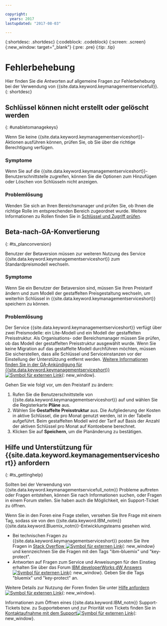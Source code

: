 ```yaml
---

copyright:
  years: 2017
lastupdated: "2017-08-03"

---
```


{:shortdesc: .shortdesc}
{:codeblock: .codeblock}
{:screen: .screen}
{:new_window: target="_blank"}
{:pre: .pre}
{:tip: .tip}

# Fehlerbehebung

Hier finden Sie die Antworten auf allgemeine Fragen zur Fehlerbehebung bei der Verwendung von {{site.data.keyword.keymanagementservicefull}}.
{: shortdesc}

## Schlüssel können nicht erstellt oder gelöscht werden
{: #unabletomanagekeys}

Wenn Sie keine {{site.data.keyword.keymanagementserviceshort}}-Aktionen ausführen können, prüfen Sie, ob Sie über die richtige Berechtigung verfügen.

### Symptome

Wenn Sie auf die {{site.data.keyword.keymanagementserviceshort}}-Benutzerschnittstelle zugreifen, können Sie die Optionen zum Hinzufügen oder Löschen von Schlüsseln nicht anzeigen.

### Problemlösung

Wenden Sie sich an Ihren Bereichsmanager und prüfen Sie, ob Ihnen die richtige Rolle im entsprechenden Bereich zugeordnet wurde. Weitere Informationen zu Rollen finden Sie in [Schlüssel und Zugriff prüfen](managing-keys.html#viewkeyassignments).

## Beta-nach-GA-Konvertierung
{: #ts_planconversion}

Benutzer der Betaversion müssen zur weiteren Nutzung des Service {{site.data.keyword.keymanagementserviceshort}} zum Standardpreismodell wechseln.

### Symptome

Wenn Sie ein Benutzer der Betaversion sind, müssen Sie Ihren Preistarif ändern und zum Modell der gestaffelten Preisgestaltung wechseln, um weiterhin Schlüssel in {{site.data.keyword.keymanagementserviceshort}} speichern zu können.

### Problemlösung

Der Service {{site.data.keyword.keymanagementserviceshort}} verfügt über zwei Preismodelle: ein Lite-Modell und ein Modell der gestaffelten Preisstruktur. Als Organisations- oder Bereichsmanager müssen Sie prüfen, ob das Modell der gestaffelten Preisstruktur ausgewählt wurde.  Wenn Sie keine Migration auf das gestaffelte Modell durchführen möchten, müssen Sie sicherstellen, dass alle Schlüssel und Serviceinstanzen vor der Einstellung der Unterstützung entfernt werden. [Weitere Informationen finden Sie in der GA-Ankündigung für {{site.data.keyword.keymanagementserviceshort}}![Symbol für externen Link](../../icons/launch-glyph.svg "Symbol für externen Link")]( "https://www.ibm.com/blogs/bluemix/2016/12/dallas-key-protect-ga/"){: new_window}.

Gehen Sie wie folgt vor, um den Preistarif zu ändern:

1. Rufen Sie die Benutzerschnittstelle von {{site.data.keyword.keymanagementserviceshort}} auf und wählen Sie die Registerkarte **Pläne** aus.
2. Wählen Sie **Gestaffelte Preisstruktur** aus. Die Aufgliederung der Kosten in aktive Schlüssel, die pro Monat genutzt werden, ist in der Tabelle aufgeführt. Beim gestaffelten Modell wird der Tarif auf Basis der Anzahl der aktiven Schlüssel pro Monat auf Kontoebene berechnet.
3. Klicken Sie auf **Speichern**, um die Planänderung zu bestätigen.

## Hilfe und Unterstützung für {{site.data.keyword.keymanagementserviceshort}} anfordern
{: #ts_gettinghelp}

Sollten bei der Verwendung von {{site.data.keyword.keymanagementservicefull_notm}} Probleme auftreten oder Fragen entstehen, können Sie nach Informationen suchen, oder Fragen in einem Forum stellen. Sie haben auch die Möglichkeit, ein Support-Ticket zu öffnen.

Wenn Sie in den Foren eine Frage stellen, versehen Sie Ihre Frage mit einem Tag, sodass sie von den {{site.data.keyword.IBM_notm}} {{site.data.keyword.Bluemix_notm}}-Entwicklungsteams gesehen wird.

- Bei technischen Fragen zu {{site.data.keyword.keymanagementserviceshort}} posten Sie Ihre Fragen in [Stack Overflow ![Symbol für externen Link](../../icons/launch-glyph.svg "Symbol für externen Link")](http://stackoverflow.com/search?q=key-protect+ibm-bluemix "Symbol für externen Link"){: new_window} und kennzeichnen Sie die Fragen mit den Tags "ibm-bluemix" und "key-protect".
- Antworten auf Fragen zum Service und Anweisungen für den Einstieg erhalten Sie über das Forum [IBM developerWorks dW Answers ![Symbol für externen Link](../../icons/launch-glyph.svg "Symbol für externen Link")](https://developer.ibm.com/answers/topics/key-protect/?smartspace=bluemix "Symbol für externen Link"){: new_window}. Geben Sie die Tags "bluemix"
und "key-protect" an.

Weitere Details zur Nutzung der Foren finden Sie unter [Hilfe anfordern ![Symbol für externen Link](../../icons/launch-glyph.svg "Symbol für externen Link")](https://console.bluemix.net/docs/support/index.html#getting-help "Symbol für externen Link"){: new_window}.

Informationen zum Öffnen eines {{site.data.keyword.IBM_notm}} Support-Tickets bzw. zu Supportebenen und zur Priorität von Tickets finden Sie in [Kontaktaufnahme mit dem Support![Symbol für externen Link](../../icons/launch-glyph.svg "Symbol für externen Link")](https://console.bluemix.net/docs/support/index.html#contacting-support "Symbol für externen Link"){: new_window}.
